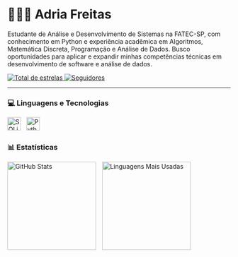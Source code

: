 # 👩🏻‍💻 Adria Freitas

Estudante de Análise e Desenvolvimento de Sistemas na FATEC-SP, com conhecimento em Python e experiência acadêmica em Algoritmos, Matemática Discreta, Programação e Análise de Dados. Busco oportunidades para aplicar e expandir minhas competências técnicas em desenvolvimento de software e análise de dados.

<p align="left">
    <a href="https://github.com/adriacode?tab=repositories&sort=stargazers">
        <img 
            alt="Total de estrelas" 
            title="Total de estrelas GitHub" 
            src="https://custom-icon-badges.demolab.com/github/stars/adriacode?color=55960c&style=for-the-badge&labelColor=488207&logo=star&label=estrelas"
        />
    </a>
    <a href="https://github.com/adriacode?tab=followers">
        <img 
            alt="Seguidores" 
            title="Me siga no GitHub" 
            src="https://custom-icon-badges.demolab.com/github/followers/adriacode?color=236ad3&labelColor=1155ba&style=for-the-badge&logo=github&label=Seguidores&logoColor=white"
        />
    </a>
</p>

---

### 💻 Linguagens e Tecnologias

<img 
    align="left" 
    alt="SQLite3" 
    title="SQLite3"
    width="30px" 
    style="padding-right: 10px;" 
    src="https://cdn.jsdelivr.net/gh/devicons/devicon@latest/icons/sqlite/sqlite-plain.svg"      
/>
<img 
    align="left" 
    alt="Python" 
    title="Python"
    width="30px" 
    style="padding-right: 10px;" 
    src="https://cdn.jsdelivr.net/gh/devicons/devicon@latest/icons/python/python-original.svg" 
/>

<br/>
<br/>

### 📊 Estatísticas

<p>
  <img 
      alt="GitHub Stats" 
      height="200" 
      style="padding-right: 10px;" 
      src="https://github-readme-stats.vercel.app/api?username=adriacode&show_icons=true&theme=tokyonight&include_all_commits=true&locale=pt-br" 
  />
  <img 
      alt="Linguagens Mais Usadas" 
      height="200" 
      src="https://github-readme-stats.vercel.app/api/top-langs/?username=adriacode&theme=tokyonight&layout=compact&custom_title=Tecnologias&langs_count=9" 
  />
</p>
